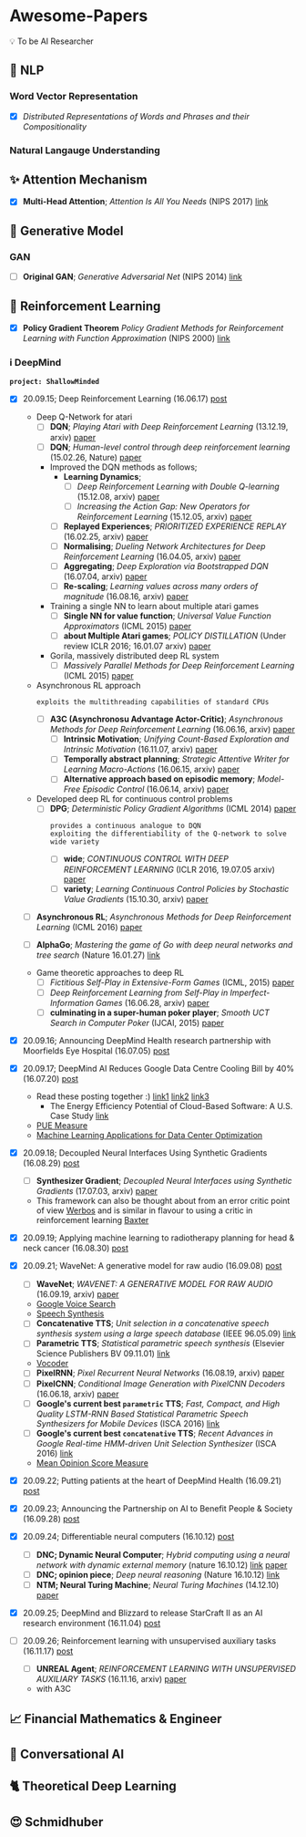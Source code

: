 # Awesome-Papers
:bulb: To be AI Researcher

## :office: NLP

### Word Vector Representation
- [x] *Distributed Representations of Words and Phrases and their Compositionality*

### Natural Langauge Understanding

## :sparkles: Attention Mechanism
- [x] **Multi-Head Attention**; *Attention Is All You Needs* (NIPS 2017) [link](https://papers.nips.cc/paper/7181-attention-is-all-you-need.pdf)

## :art: Generative Model

### GAN
- [ ] **Original GAN**; *Generative Adversarial Net* (NIPS 2014) [link](https://papers.nips.cc/paper/5423-generative-adversarial-nets.pdf)

## :brain: Reinforcement Learning
- [x] **Policy Gradient Theorem** *Policy Gradient Methods for Reinforcement Learning with Function Approximation* (NIPS 2000) [link](https://papers.nips.cc/paper/1713-policy-gradient-methods-for-reinforcement-learning-with-function-approximation.pdf)

### :information_source: DeepMind
**```project: ShallowMinded```**

- [x] 20.09.15; Deep Reinforcement Learning (16.06.17) [post](https://deepmind.com/blog/article/deep-reinforcement-learning)
  - Deep Q-Network for atari
    - [ ] **DQN**; *Playing Atari with Deep Reinforcement Learning* (13.12.19, arxiv) [paper](https://arxiv.org/pdf/1312.5602.pdf)
    - [ ] **DQN**; *Human-level control through deep reinforcement learning* (15.02.26, Nature) [paper](https://storage.googleapis.com/deepmind-data/assets/papers/DeepMindNature14236Paper.pdf)
    - Improved the DQN methods as follows;
      - **Learning Dynamics**;
        - [ ] *Deep Reinforcement Learning with Double Q-learning* (15.12.08, arxiv) [paper](https://arxiv.org/pdf/1509.06461.pdf)
        - [ ] *Increasing the Action Gap: New Operators for Reinforcement Learning* (15.12.05, arxiv) [paper](https://arxiv.org/pdf/1512.04860.pdf)
      - [ ] **Replayed Experiences**; *PRIORITIZED EXPERIENCE REPLAY* (16.02.25, arxiv) [paper](https://arxiv.org/pdf/1511.05952.pdf)
      - [ ] **Normalising**; *Dueling Network Architectures for Deep Reinforcement Learning* (16.04.05, arxiv) [paper](https://arxiv.org/pdf/1511.06581.pdf)
      - [ ] **Aggregating**; *Deep Exploration via Bootstrapped DQN* (16.07.04, arxiv) [paper](https://arxiv.org/pdf/1602.04621.pdf)
      - [ ] **Re-scaling**; *Learning values across many orders of magnitude* (16.08.16, arxiv) [paper](https://arxiv.org/pdf/1602.07714.pdf)
    - Training a single NN to learn about multiple atari games
      - [ ] **Single NN for value function**; *Universal Value Function Approximators* (ICML 2015) [paper](http://proceedings.mlr.press/v37/schaul15.pdf)
      - [ ] **about Multiple Atari games**; *POLICY DISTILLATION* (Under review ICLR 2016; 16.01.07 arxiv) [paper](https://arxiv.org/pdf/1511.06295.pdf)
    - Gorila, massively distributed deep RL system
      - [ ] *Massively Parallel Methods for Deep Reinforcement Learning* (ICML 2015) [paper](https://8109f4a4-a-62cb3a1a-s-sites.googlegroups.com/site/deeplearning2015/1.pdf?amp%3Battredirects=2&attachauth=ANoY7cqdiRmUC8LKJASTJoOMnTGNSRtIhG1e7n_wRxRTHkS8QZekJj07Erf1988oVwV60t1dQ3Z0arm9jMjeJwv4RekhKlHkhoFlM6hwgqZufEug7XRMDdp4Qa1F620-j3DU_HX5Z4QT5g5g6c-vlKfLfzhtJzjCrabcDcn-4P640DmBrekqxSGOCMtx9imgraW22ZAteUc_4gMhWAzXzaFaZmQPxuZOTQ%3D%3D&attredirects=1)
  - Asynchronous RL approach
    ```
    exploits the multithreading capabilities of standard CPUs
    ```
    - [ ] **A3C (Asynchronosu Advantage Actor-Critic)**; *Asynchronous Methods for Deep Reinforcement Learning* (16.06.16, arxiv) [paper](https://arxiv.org/pdf/1602.01783.pdf)
      - [ ] **Intrinsic Motivation**; *Unifying Count-Based Exploration and Intrinsic Motivation* (16.11.07, arxiv) [paper](https://arxiv.org/pdf/1606.01868.pdf)
      - [ ] **Temporally abstract planning**; *Strategic Attentive Writer for Learning Macro-Actions* (16.06.15, arxiv) [paper](https://arxiv.org/pdf/1606.04695.pdf)
      - [ ] **Alternative approach based on episodic memory**; *Model-Free Episodic Control* (16.06.14, arxiv) [paper](https://arxiv.org/pdf/1606.04460.pdf)
      
  - Developed deep RL for continuous control problems
    - [ ] **DPG**; *Deterministic Policy Gradient Algorithms* (ICML 2014) [paper](http://proceedings.mlr.press/v32/silver14.pdf)
      ```
      provides a continuous analogue to DQN
      exploiting the differentiability of the Q-network to solve wide variety
      ```
      - [ ] **wide**; *CONTINUOUS CONTROL WITH DEEP REINFORCEMENT LEARNING* (ICLR 2016, 19.07.05 arxiv) [paper](https://arxiv.org/pdf/1509.02971.pdf)
      - [ ] **variety**; *Learning Continuous Control Policies by Stochastic Value Gradients* (15.10.30, arxiv) [paper](https://arxiv.org/pdf/1510.09142.pdf)
      
  - [ ] **Asynchronous RL**; *Asynchronous Methods for Deep Reinforcement Learning* (ICML 2016) [paper](https://arxiv.org/pdf/1602.01783.pdf)
  
  - [ ] **AlphaGo**; *Mastering the game of Go with deep neural networks and tree search* (Nature 16.01.27) [link](https://www.nature.com/articles/nature16961)
  
  - Game theoretic approaches to deep RL
    - [ ] *Fictitious Self-Play in Extensive-Form Games* (ICML, 2015) [paper](http://proceedings.mlr.press/v37/heinrich15.pdf)
    - [ ] *Deep Reinforcement Learning from Self-Play in Imperfect-Information Games* (16.06.28, arxiv) [paper](https://arxiv.org/pdf/1603.01121.pdf)
    - [ ] **culminating in a super-human poker player**; *Smooth UCT Search in Computer Poker* (IJCAI, 2015) [paper](https://www.aaai.org/ocs/index.php/IJCAI/IJCAI15/paper/view/11230/10741)
    
- [x] 20.09.16;	Announcing DeepMind Health research partnership with Moorfields Eye Hospital (16.07.05) [post](https://deepmind.com/blog/announcements/announcing-deepmind-health-research-partnership-moorfields-eye-hospital)

- [x] 20.09.17;	DeepMind AI Reduces Google Data Centre Cooling Bill by 40% (16.07.20) [post](https://deepmind.com/blog/article/deepmind-ai-reduces-google-data-centre-cooling-bill-40)
  - Read these posting together :) [link1](https://blog.google/outreach-initiatives/environment/data-centers-get-fit-on-efficiency/) [link2](https://blog.google/topics/environment/powering-internet-renewable-energy/) [link3](https://blog.google/topics/infrastructure/better-data-centers-through-machine/)
    - The Energy Efficiency Potential of Cloud-Based Software: A U.S. Case Study [link](https://crd.lbl.gov/assets/pubs_presos/ACS/cloud_efficiency_study.pdf)
   - [PUE Measure](https://www.google.com/about/datacenters/efficiency/)
   - [Machine Learning Applications for Data Center Optimization](https://docs.google.com/a/google.com/viewer?url=www.google.com/about/datacenters/efficiency/internal/assets/machine-learning-applicationsfor-datacenter-optimization-finalv2.pdf)

- [x] 20.09.18;	Decoupled Neural Interfaces Using Synthetic Gradients (16.08.29) [post](https://deepmind.com/blog/article/decoupled-neural-networks-using-synthetic-gradients)
  - [ ] **Synthesizer Gradient**; *Decoupled Neural Interfaces using Synthetic Gradients* (17.07.03, arxiv) [paper](https://arxiv.org/pdf/1608.05343.pdf)
  - This framework can also be thought about from an error critic point of view [Werbos](http://www.werbos.com/HICChapter13.pdf) and is similar in flavour to using a critic in reinforcement learning [Baxter](https://www.cis.upenn.edu/~mkearns/finread/BaxterWeaverBartlett.pdf)

- [x] 20.09.19;	Applying machine learning to radiotherapy planning for head & neck cancer (16.08.30) [post](https://deepmind.com/blog/announcements/applying-machine-learning-radiotherapy-planning-head-neck-cancer)

- [x] 20.09.21;	WaveNet: A generative model for raw audio (16.09.08) [post](https://deepmind.com/blog/article/wavenet-generative-model-raw-audio)
  - [ ] **WaveNet**; *WAVENET: A GENERATIVE MODEL FOR RAW AUDIO* (16.09.19, arxiv) [paper](https://arxiv.org/pdf/1609.03499.pdf)
  - [Google Voice Search](https://ai.googleblog.com/2015/09/google-voice-search-faster-and-more.html)
  - [Speech Synthesis](https://en.wikipedia.org/wiki/Speech_synthesis)
  -  [ ] **Concatenative TTS**; *Unit selection in a concatenative speech synthesis system using a large speech database* (IEEE 96.05.09) [link](https://scholar.google.com/citations?view_op=view_citation&hl=en&user=Es-YRKMAAAAJ&citation_for_view=Es-YRKMAAAAJ:u5HHmVD_uO8C)
  - [ ] **Parametric TTS**; *Statistical parametric speech synthesis* (Elsevier Science Publishers BV 09.11.01) [link](https://scholar.google.com/citations?view_op=view_citation&hl=en&user=z3IRvDwAAAAJ&citation_for_view=z3IRvDwAAAAJ:d1gkVwhDpl0C)
  - [Vocoder](https://en.wikipedia.org/wiki/Vocoder)
  - [ ] **PixelRNN**; *Pixel Recurrent Neural Networks* (16.08.19, arxiv) [paper](https://arxiv.org/pdf/1601.06759.pdf)
  - [ ] **PixelCNN**; *Conditional Image Generation with PixelCNN Decoders* (16.06.18, arxiv) [paper](https://arxiv.org/pdf/1606.05328.pdf)
  - [ ] **Google's current best `parametric` TTS**; *Fast, Compact, and High Quality LSTM-RNN Based Statistical Parametric Speech Synthesizers for Mobile Devices* (ISCA 2016) [link](https://research.google/pubs/pub45379/)
  - [ ] **Google's current best `concatenative` TTS**; *Recent Advances in Google Real-time HMM-driven Unit Selection Synthesizer* (ISCA 2016) [link](https://research.google/pubs/pub45564/)
  - [Mean Opinion Score Measure](https://en.wikipedia.org/wiki/Mean_opinion_score)

- [x] 20.09.22;	Putting patients at the heart of DeepMind Health (16.09.21) [post](https://deepmind.com/blog/announcements/putting-patients-heart-deepmind-health)

- [x] 20.09.23;	Announcing the Partnership on AI to Benefit People & Society (16.09.28) [post](https://deepmind.com/blog/announcements/announcing-partnership-ai-benefit-people-society)

- [x] 20.09.24;	Differentiable neural computers (16.10.12) [post](https://deepmind.com/blog/article/differentiable-neural-computers)
  - [ ] **DNC; Dynamic Neural Computer**; *Hybrid computing using a neural network with dynamic external memory* (nature 16.10.12) [link](https://www.nature.com/articles/nature20101) [paper](https://www.gwern.net/docs/rl/2016-graves.pdf)
  - [ ] **DNC; opinion piece**; *Deep neural reasoning* (Nature 16.10.12) [link](https://www.nature.com/articles/nature19477)
  - [ ] **NTM; Neural Turing Machine**; *Neural Turing Machines* (14.12.10) [paper](https://arxiv.org/pdf/1410.5401.pdf)
  
- [x] 20.09.25;	DeepMind and Blizzard to release StarCraft II as an AI research environment (16.11.04) [post](https://deepmind.com/blog/announcements/deepmind-and-blizzard-release-starcraft-ii-ai-research-environment)

- [ ] 20.09.26;	Reinforcement learning with unsupervised auxiliary tasks (16.11.17) [post](https://deepmind.com/blog/article/reinforcement-learning-unsupervised-auxiliary-tasks)
  - [ ] **UNREAL Agent**; *REINFORCEMENT LEARNING WITH UNSUPERVISED AUXILIARY TASKS* (16.11.16, arxiv) [paper](https://arxiv.org/pdf/1611.05397.pdf)
  - with A3C

## :chart_with_upwards_trend: Financial Mathematics & Engineer

## :massage: Conversational AI

## :cat2: Theoretical Deep Learning

## :heart_eyes: Schmidhuber
